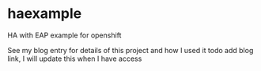 # haexample
HA with EAP example for openshift

See my blog entry for details of this project and how I used it
todo add blog link, I will update this when I have access
